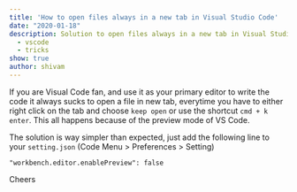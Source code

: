```yaml
---
title: 'How to open files always in a new tab in Visual Studio Code'
date: "2020-01-18"
description: Solution to open files always in a new tab in Visual Studio Code
  - vscode
  - tricks
show: true
author: shivam
---
```



If you are Visual Code fan, and use it as your primary editor to write the code it always sucks to open a file in new tab, everytime you have to either right click on the tab and choose `keep open` or use the shortcut `cmd + k` `enter`. This all happens because of the preview mode of VS Code.

The solution is way simpler than expected, just add the following line to your  `setting.json`
(Code Menu > Preferences > Setting)


```code
"workbench.editor.enablePreview": false
```

Cheers
